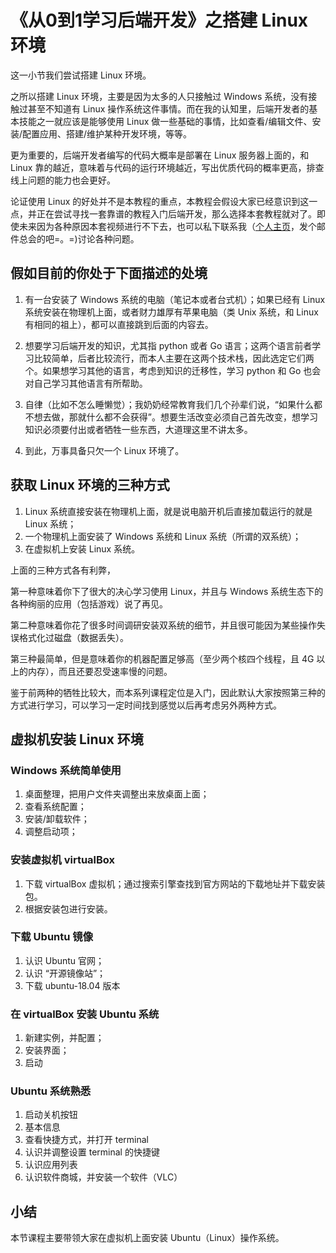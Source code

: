 # 《从0到1学习后端开发》之搭建 Linux 环境

这一小节我们尝试搭建 Linux 环境。

之所以搭建 Linux 环境，主要是因为太多的人只接触过 Windows 系统，没有接触过甚至不知道有 Linux 操作系统这件事情。而在我的认知里，后端开发者的基本技能之一就应该是能够使用 Linux 做一些基础的事情，比如查看/编辑文件、安装/配置应用、搭建/维护某种开发环境，等等。

更为重要的，后端开发者编写的代码大概率是部署在 Linux 服务器上面的，和 Linux 靠的越近，意味着与代码的运行环境越近，写出优质代码的概率更高，排查线上问题的能力也会更好。

论证使用 Linux 的好处并不是本教程的重点，本教程会假设大家已经意识到这一点，并正在尝试寻找一套靠谱的教程入门后端开发，那么选择本套教程就对了。即使未来因为各种原因本套视频进行不下去，也可以私下联系我（[个人主页](https://jingwei.link)，发个邮件总会的吧=。=)讨论各种问题。

## 假如目前的你处于下面描述的处境

1. 有一台安装了 Windows 系统的电脑（笔记本或者台式机）；如果已经有 Linux 系统安装在物理机上面，或者财力雄厚有苹果电脑（类 Unix 系统，和 Linux 有相同的祖上），都可以直接跳到后面的内容去。

1. 想要学习后端开发的知识，尤其指 python 或者 Go 语言；这两个语言前者学习比较简单，后者比较流行，而本人主要在这两个技术栈，因此选定它们两个。如果想学习其他的语言，考虑到知识的迁移性，学习 python 和 Go 也会对自己学习其他语言有所帮助。

1. 自律（比如不怎么睡懒觉）；我奶奶经常教育我们几个孙辈们说，“如果什么都不想去做，那就什么都不会获得”。想要生活改变必须自己首先改变，想学习知识必须要付出或者牺牲一些东西，大道理这里不讲太多。

1. 到此，万事具备只欠一个 Linux 环境了。


## 获取 Linux 环境的三种方式

1. Linux 系统直接安装在物理机上面，就是说电脑开机后直接加载运行的就是 Linux 系统；
1. 一个物理机上面安装了 Windows 系统和 Linux 系统（所谓的双系统）；
1. 在虚拟机上安装 Linux 系统。

上面的三种方式各有利弊，

第一种意味着你下了很大的决心学习使用 Linux，并且与 Windows 系统生态下的各种绚丽的应用（包括游戏）说了再见。

第二种意味着你花了很多时间调研安装双系统的细节，并且很可能因为某些操作失误格式化过磁盘（数据丢失）。

第三种最简单，但是意味着你的机器配置足够高（至少两个核四个线程，且 4G 以上的内存），而且还要忍受速率慢的问题。

鉴于前两种的牺牲比较大，而本系列课程定位是入门，因此默认大家按照第三种的方式进行学习，可以学习一定时间找到感觉以后再考虑另外两种方式。

## 虚拟机安装 Linux 环境

### Windows 系统简单使用

1. 桌面整理，把用户文件夹调整出来放桌面上面；
1. 查看系统配置；
1. 安装/卸载软件；
1. 调整启动项；


### 安装虚拟机 virtualBox

1. 下载 virtualBox 虚拟机；通过搜索引擎查找到官方网站的下载地址并下载安装包。
1. 根据安装包进行安装。


### 下载 Ubuntu 镜像

1. 认识 Ubuntu 官网；
1. 认识 “开源镜像站”；
1. 下载 ubuntu-18.04 版本


### 在 virtualBox 安装 Ubuntu 系统

1. 新建实例，并配置；
1. 安装界面；
1. 启动


### Ubuntu 系统熟悉

1. 启动关机按钮
1. 基本信息
1. 查看快捷方式，并打开 terminal
1. 认识并调整设置 terminal 的快捷键
1. 认识应用列表
1. 认识软件商城，并安装一个软件（VLC）

## 小结

本节课程主要带领大家在虚拟机上面安装 Ubuntu（Linux）操作系统。


